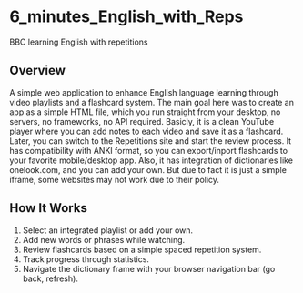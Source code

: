 # 6_minutes_English_with_Reps
BBC learning English with repetitions

## Overview
A simple web application to enhance English language learning through video playlists and a flashcard system.
The main goal here was to create an app as a simple HTML file, which you run straight from your desktop, no servers, no frameworks, no API required.
Basicly, it is a clean YouTube player where you can add notes to each video and save it as a flashcard. Later, you can switch to the Repetitions site and start the review process.
It has compatibility with ANKI format, so you can export/inport flashcards to your favorite mobile/desktop app.
Also, it has integration of dictionaries like onelook.com, and you can add your own. But due to fact it is just a simple iframe, some websites may not work due to their policy.

## How It Works
1. Select an integrated playlist or add your own.
2. Add new words or phrases while watching.
3. Review flashcards based on a simple spaced repetition system.
4. Track progress through statistics.
5. Navigate the dictionary frame with your browser navigation bar (go back, refresh).
